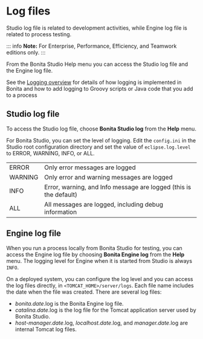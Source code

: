 # Log files

Studio log file is related to development activities, while Engine log file is related to process testing.

::: info
**Note:** For Enterprise, Performance, Efficiency, and Teamwork editions only.
:::

From the Bonita Studio Help menu you can access the Studio log file 
and the Engine log file.

See the [Logging overview](logging.md) for details of how logging is implemented in Bonita and how to add logging to Groovy scripts or Java code that you add to a process

## Studio log file

To access the Studio log file, choose **Bonita Studio log** from the **Help** menu.

For Bonita Studio, you can set the level of logging. Edit the `config.ini` in the Studio root configuration directory and set the value of `eclipse.log.level` to ERROR, WARNING, INFO, or ALL.

|         |                                                                   |
| :------ | :---------------------------------------------------------------- |
| ERROR   | Only error messages are logged                                    |
| WARNING | Only error and warning messages are logged                        |
| INFO    | Error, warning, and Info message are logged (this is the default) |
| ALL     | All messages are logged, including debug information              |

## Engine log file

When you run a process locally from Bonita Studio for testing, you can access the Engine log file by choosing **Bonita Engine log** from the **Help** menu. 
The logging level for Engine when it is started from Studio is always `INFO`. 

On a deployed system, you can configure the log level and you can access the log files directly, in `<TOMCAT_HOME>/server/logs`. 
Each file name includes the date when the file was created. There are several log files:

- _bonita.date_.log is the Bonita Engine log file.
- _catalina.date_.log is the log file for the Tomcat application server used by Bonita Studio.
- _host-manager.date_.log, _localhost.date_.log, and _manager.date_.log are internal Tomcat log files.
